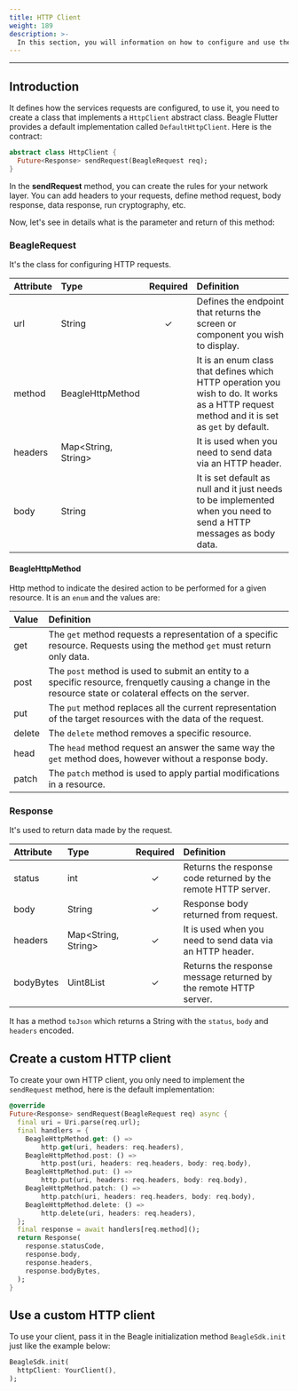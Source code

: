 ```yaml
---
title: HTTP Client
weight: 189
description: >-
  In this section, you will information on how to configure and use the HTTP client in Beagle Flutter.
---
```


---

## Introduction
It defines how the services requests are configured, to use it, you need to create a class that implements a `HttpClient` abstract class. Beagle Flutter provides a default implementation called `DefaultHttpClient`. Here is the contract:

```dart
abstract class HttpClient {
  Future<Response> sendRequest(BeagleRequest req);
}
```

In the **sendRequest**  method, you can create the rules for your network layer. You can add headers to your requests, define method request, body response, data response, run cryptography, etc.

Now, let's see in details what is the parameter and return of this method:

### BeagleRequest
It's the class for configuring HTTP requests.

| **Attribute** | **Type** | **Required** | **Definition** |
| :--- | :--- | :---: | :--- |
| url | String  | ✓ | Defines the endpoint that returns the screen or component you wish to display. |
| method | BeagleHttpMethod | | It is an enum class that defines which HTTP operation you wish to do. It works as a HTTP request method and it is set as `get` by default. |
| headers | Map<String, String> | | It is used when you need to send data via an HTTP header.  |
| body | String | | It is set default as null and it just needs to be implemented when you need to send a HTTP messages as body data. |

#### BeagleHttpMethod
Http method to indicate the desired action to be performed for a given resource. It is an `enum` and the values are:

| Value | Definition |
| :--- | :--- |
| get | The `get` method  requests a representation of a specific resource. Requests using the method `get` must return only data. |
| post | The `post` method is used to submit an entity to a specific resource, frenquetly causing a change in the resource state or colateral effects on the server.  |
| put | The `put` method replaces all the current representation of the target resources with the data of the request.  |
| delete | The `delete` method removes a specific resource.  |
| head | The `head` method  request an answer the same way the `get` method does, however without a response body.  |
| patch | The `patch` method is used to apply partial modifications in a resource. |

### Response
It's used to return data made by the request.

| **Attribute** | **Type** | **Required** | **Definition** |
| :--- | :--- | :---: | :--- |
| status | int  | ✓ | Returns the response code returned by the remote HTTP server. |
| body | String | ✓ | Response body returned from request. |
| headers | Map<String, String> | ✓ | It is used when you need to send data via an HTTP header. |
| bodyBytes | Uint8List | ✓ | Returns the response message returned by the remote HTTP server. |

It has a method `toJson` which returns a String with the `status`, `body` and `headers` encoded.

## Create a custom HTTP client
To create your own HTTP client, you only need to implement the `sendRequest` method, here is the default implementation:

```dart
@override
Future<Response> sendRequest(BeagleRequest req) async {
  final uri = Uri.parse(req.url);
  final handlers = {
    BeagleHttpMethod.get: () => 
        http.get(uri, headers: req.headers),
    BeagleHttpMethod.post: () =>
        http.post(uri, headers: req.headers, body: req.body),
    BeagleHttpMethod.put: () =>
        http.put(uri, headers: req.headers, body: req.body),
    BeagleHttpMethod.patch: () =>
        http.patch(uri, headers: req.headers, body: req.body),
    BeagleHttpMethod.delete: () => 
        http.delete(uri, headers: req.headers),
  };
  final response = await handlers[req.method]();
  return Response(
    response.statusCode,
    response.body,
    response.headers,
    response.bodyBytes,
  );
}
```

## Use a custom HTTP client
To use your client, pass it in the Beagle initialization method `BeagleSdk.init` just like the example below:
```dart
BeagleSdk.init(
  httpClient: YourClient(),
);
```
